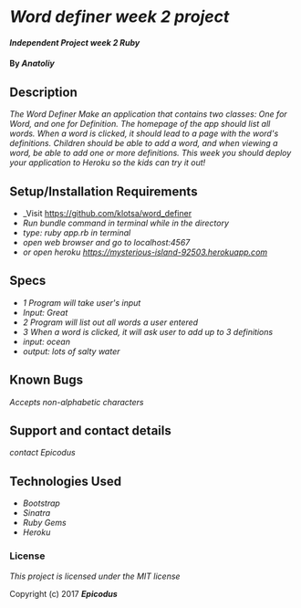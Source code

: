 # _Word definer week 2 project_

#### _Independent Project week 2 Ruby_

#### By _**Anatoliy**_

## Description


_The Word Definer
Make an application that contains two classes: One for Word, and one for Definition. The homepage of the app should list all words. When a word is clicked, it should lead to a page with the word's definitions. Children should be able to add a word, and when viewing a word, be able to add one or more definitions. This week you should deploy your application to Heroku so the kids can try it out!_

## Setup/Installation Requirements

* _Visit https://github.com/klotsa/word_definer  
* _Run bundle command in terminal while in the directory_
* _type: ruby app.rb in terminal_
* _open web browser and go to localhost:4567_
* _or open heroku https://mysterious-island-92503.herokuapp.com_


## Specs

* _1 Program will take user's input_
* _Input: Great_
* _2 Program will list out all words a user entered_
* _3 When a word is clicked, it will ask user to add up to 3 definitions_
* _input: ocean_
* _output: lots of salty water_


## Known Bugs

_Accepts non-alphabetic characters_

## Support and contact details

_contact Epicodus_

## Technologies Used
* _Bootstrap_
* _Sinatra_
* _Ruby Gems_
* _Heroku_

### License

*This project is licensed under the MIT license*

Copyright (c) 2017 **_Epicodus_**
